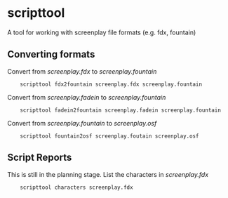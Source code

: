 # scripttool

A tool for working with screenplay file formats (e.g. fdx, fountain)

## Converting formats

Convert from *screenplay.fdx* to *screenplay.fountain*

```shell
    scripttool fdx2fountain screenplay.fdx screenplay.fountain
```

Convert from *screenplay.fadein* to *screenplay.fountain*

```shell
    scripttool fadein2fountain screenplay.fadein screenplay.fountain
```

Convert from *screenplay.fountain* to *screenplay.osf*

```shell
    scripttool fountain2osf screenplay.foutain screenplay.osf
```


## Script Reports

This is still in the planning stage. List the characters in *screenplay.fdx*

```shell
    scripttool characters screenplay.fdx
```

